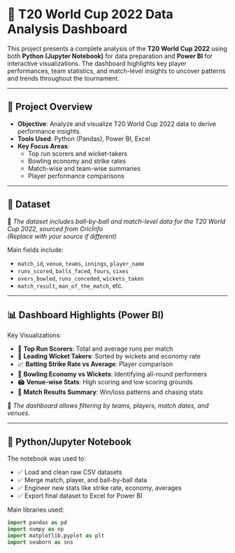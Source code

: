 # 🏏 T20 World Cup 2022 Data Analysis Dashboard

This project presents a complete analysis of the **T20 World Cup 2022** using both **Python (Jupyter Notebook)** for data preparation and **Power BI** for interactive visualizations. The dashboard highlights key player performances, team statistics, and match-level insights to uncover patterns and trends throughout the tournament.

---

## 📂 Project Overview

- **Objective**: Analyze and visualize T20 World Cup 2022 data to derive performance insights.
- **Tools Used**: Python (Pandas), Power BI, Excel
- **Key Focus Areas**:
  - Top run scorers and wicket-takers
  - Bowling economy and strike rates
  - Match-wise and team-wise summaries
  - Player performance comparisons

---

## 📁 Dataset

🔧 *The dataset includes ball-by-ball and match-level data for the T20 World Cup 2022, sourced from CricInfo*  
*(Replace with your source if different)*

Main fields include:
- `match_id`, `venue`, `teams`, `innings`, `player_name`
- `runs_scored`, `balls_faced`, `fours`, `sixes`
- `overs_bowled`, `runs_conceded`, `wickets_taken`
- `match_result`, `man_of_the_match`, etc.

---

## 📊 Dashboard Highlights (Power BI)

Key Visualizations:
- 🏅 **Top Run Scorers**: Total and average runs per match
- 🎯 **Leading Wicket Takers**: Sorted by wickets and economy rate
- 📈 **Batting Strike Rate vs Average**: Player comparison
- 🔁 **Bowling Economy vs Wickets**: Identifying all-round performers
- 🏟️ **Venue-wise Stats**: High scoring and low scoring grounds
- 🏏 **Match Results Summary**: Win/loss patterns and chasing stats

📌 *The dashboard allows filtering by teams, players, match dates, and venues.*

---

## 🧪 Python/Jupyter Notebook

The notebook was used to:
- ✅ Load and clean raw CSV datasets
- ✅ Merge match, player, and ball-by-ball data
- ✅ Engineer new stats like strike rate, economy, averages
- ✅ Export final dataset to Excel for Power BI

Main libraries used:
```python
import pandas as pd
import numpy as np
import matplotlib.pyplot as plt
import seaborn as sns
